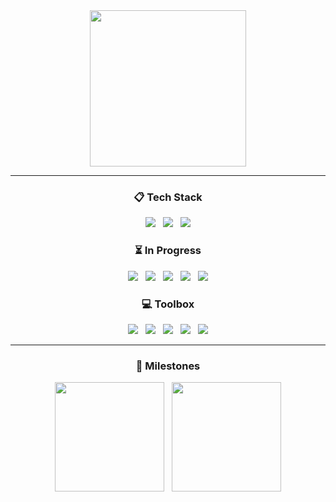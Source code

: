 <div align="center" style="font-size: 0;">
    <a href="https://github.com/decoyer">
        <img height=250 align="center" src="https://capsule-render.vercel.app/api?type=waving&animation=fadeIn&color=gradient&height=240&section=footer&fontColor=ffffe4&text=Decoy%20the%20World!!&stroke=000000&strokeWidth=2&fontSize=60&fontAlign=70&fontAlignY=70&desc=🦆&descSize=60&descAlign=80&descAlignY=20"/>
    </a>
</div>

<hr>

<h3 align="center">📋 Tech Stack</h3>
<div align="center">
    <img src="https://img.shields.io/badge/java-%23ED8B00.svg?style=for-the-badge&logo=openjdk&logoColor=white"/> &nbsp;
    <img src="https://img.shields.io/badge/python-3670A0?style=for-the-badge&logo=python&logoColor=ffdd54"/> &nbsp;
    <img src="https://img.shields.io/badge/Solidity-%23363636.svg?style=for-the-badge&logo=solidity&logoColor=white"/>
</div>

<h3 align="center">⏳ In Progress</h3>
<div align="center">
    <img src="https://img.shields.io/badge/react-%2320232a.svg?style=for-the-badge&logo=react&logoColor=%2361DAFB"/> &nbsp;
    <img src="https://img.shields.io/badge/spring-%236DB33F.svg?style=for-the-badge&logo=spring&logoColor=white"/> &nbsp;
    <img src="https://img.shields.io/badge/docker-%230db7ed.svg?style=for-the-badge&logo=docker&logoColor=white"/> &nbsp;
    <img src="https://img.shields.io/badge/rust-%23000000.svg?style=for-the-badge&logo=rust&logoColor=white"/> &nbsp;
    <img src="https://img.shields.io/badge/go-%2300ADD8.svg?style=for-the-badge&logo=go&logoColor=white"/>
</div>

<h3 align="center">💻 Toolbox</h3>
<div align="center">
    <img src="https://img.shields.io/badge/VS%20Code-0078d7.svg?style=for-the-badge&logo=visual-studio-code&logoColor=white"/> &nbsp;
    <img src="https://img.shields.io/badge/github-%23121011.svg?style=for-the-badge&logo=github&logoColor=white"/> &nbsp;
    <img src="https://img.shields.io/badge/git-%23F05033.svg?style=for-the-badge&logo=git&logoColor=white"/> &nbsp;
    <img src="https://img.shields.io/badge/Notion-%23000000.svg?style=for-the-badge&logo=notion&logoColor=white"/> &nbsp;
    <img src="https://img.shields.io/badge/Slack-4A154B?style=for-the-badge&logo=slack&logoColor=white"/>
</div>

<hr>

<h3 align="center">🏃 Milestones</h3>
<div align="center">
    <img height="175" src="http://mazassumnida.wtf/api/v2/generate_badge?boj=decoyer"/> &nbsp;
    <!--
    <img height="175" src="http://mazandi.herokuapp.com/api?handle=decoyer&theme=dark"/> &nbsp;
    -->
    <img height="175" src="https://leetcard.jacoblin.cool/decoyer?theme=nord&font=Roboto&border=0&radius=20&animation=true"/>
</div>
